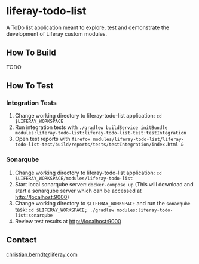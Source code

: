 # liferay-todo-list

A ToDo list application meant to explore, test and demonstrate the development of Liferay custom modules.

## How To Build

TODO

## How To Test

### Integration Tests

1. Change working directory to liferay-todo-list application: `cd $LIFERAY_WORKSPACE`
1. Run integration tests with `./gradlew buildService initBundle modules:liferay-todo-list:liferay-todo-list-test:testIntegration`
1. Open test reports with `firefox modules/liferay-todo-list/liferay-todo-list-test/build/reports/tests/testIntegration/index.html &`

### Sonarqube

1. Change working directory to liferay-todo-list application: `cd $LIFERAY_WORKSPACE/modules/liferay-todo-list`
1. Start local sonarqube server: `docker-compose up` (This will download and start a sonarqube server which can be accessed at [http://localhost:9000](http://localhost:9000))
1. Change working directory to `$LIFERAY_WORKSPACE` and run the `sonarqube` task: `cd $LIFERAY_WORKSPACE; ./gradlew modules:liferay-todo-list:sonarqube`
1. Review test results at [http://localhost:9000](http://localhost:9000)

## Contact

christian.berndt@liferay.com

